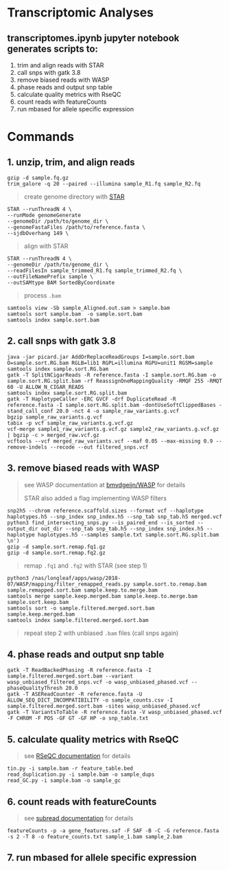 # Transcriptomic Analyses
## transcriptomes.ipynb jupyter notebook generates scripts to:
1. trim and align reads with STAR
2. call snps with gatk 3.8
3. remove biased reads with WASP
4. phase reads and output snp table
5. calculate quality metrics with RseQC
6. count reads with featureCounts
7. run mbased for allele specific expression


# Commands
## 1. unzip, trim, and align reads
```
gzip -d sample.fq.gz
trim_galore -q 20 --paired --illumina sample_R1.fq sample_R2.fq
```
> create genome directory with [STAR](https://github.com/alexdobin/STAR)
```
STAR --runThreadN 4 \
--runMode genomeGenerate 
--genomeDir /path/to/genome_dir \
--genomeFastaFiles /path/to/reference.fasta \
--sjdbOverhang 149 \
```
> align with STAR
```
STAR --runThreadN 4 \
--genomeDir /path/to/genome_dir \
--readFilesIn sample_trimmed_R1.fq sample_trimmed_R2.fq \
--outFileNamePrefix sample \
--outSAMtype BAM SortedByCoordinate
```
> process `.bam`
```
samtools view -Sb sample_Aligned.out.sam > sample.bam 
samtools sort sample.bam  -o sample.sort.bam 
samtools index sample.sort.bam 
```
## 2. call snps with gatk 3.8
```
java -jar picard.jar AddOrReplaceReadGroups I=sample.sort.bam O=sample.sort.RG.bam RGLB=lib1 RGPL=illumina RGPU=unit1 RGSM=sample
samtools index sample.sort.RG.bam
gatk -T SplitNCigarReads -R reference.fasta -I sample.sort.RG.bam -o sample.sort.RG.split.bam -rf ReassignOneMappingQuality -RMQF 255 -RMQT 60 -U ALLOW_N_CIGAR_READS
samtools index sample.sort.RG.split.bam
gatk -T HaplotypeCaller -ERC GVCF -drf DuplicateRead -R reference.fasta -I sample.sort.RG.split.bam -dontUseSoftClippedBases -stand_call_conf 20.0 -nct 4 -o sample_raw_variants.g.vcf
bgzip sample_raw_variants.g.vcf
tabix -p vcf sample_raw_variants.g.vcf.gz
vcf-merge sample1_raw_variants.g.vcf.gz sample2_raw_variants.g.vcf.gz | bgzip -c > merged_raw.vcf.gz
vcftools --vcf merged_raw_variants.vcf --maf 0.05 --max-missing 0.9 --remove-indels --recode --out filtered_snps.vcf
```

## 3. remove biased reads with WASP
> see WASP documentation at [bmvdgeijn/WASP](https://github.com/bmvdgeijn/WASP) for details
>
> STAR also added a flag implementing WASP filters
```
snp2h5 --chrom reference.scaffold.sizes --format vcf --haplotype haplotypes.h5 --snp_index snp_index.h5 --snp_tab snp_tab.h5 merged.vcf
python3 find_intersecting_snps.py --is_paired_end --is_sorted --output_dir out_dir --snp_tab snp_tab.h5 --snp_index snp_index.h5 --haplotype haplotypes.h5 --samples sample.txt sample.sort.RG.split.bam \n')
gzip -d sample.sort.remap.fq1.gz
gzip -d sample.sort.remap.fq2.gz
```
> remap `.fq1` and `.fq2` with STAR (see step 1)
```
python3 /nas/longleaf/apps/wasp/2018-07/WASP/mapping/filter_remapped_reads.py sample.sort.to.remap.bam sample.remapped.sort.bam sample.keep.to.merge.bam
samtools merge sample.keep.merged.bam sample.keep.to.merge.bam sample.sort.keep.bam
samtools sort -o sample.filtered.merged.sort.bam sample.keep.merged.bam
samtools index sample.filtered.merged.sort.bam
```
> repeat step 2 with unbiased `.bam` files (call snps again) 

## 4. phase reads and output snp table
```
gatk -T ReadBackedPhasing -R reference.fasta -I sample.filtered.merged.sort.bam --variant wasp_unbiased_filtered_snps.vcf -o wasp_unbiased_phased.vcf --phaseQualityThresh 20.0
gatk -T ASEReadCounter -R reference.fasta -U ALLOW_SEQ_DICT_INCOMPATIBILITY -o sample_counts.csv -I sample.filtered.merged.sort.bam -sites wasp_unbiased_phased.vcf           
gatk -T VariantsToTable -R reference.fasta -V wasp_unbiased_phased.vcf -F CHROM -F POS -GF GT -GF HP -o snp_table.txt
```

## 5. calculate quality metrics with RseQC
> see [RSeQC documentation](http://rseqc.sourceforge.net/) for details
```
tin.py -i sample.bam -r feature_table.bed 
read_duplication.py -i sample.bam -o sample_dups
read_GC.py -i sample.bam -o sample_gc
```

## 6. count reads with featureCounts
> see [subread documentation](http://subread.sourceforge.net/) for details
```
featureCounts -p -a gene_features.saf -F SAF -B -C -G reference.fasta -s 2 -T 8 -o feature_counts.txt sample_1.bam sample_2.bam
```

## 7. run mbased for allele specific expression
